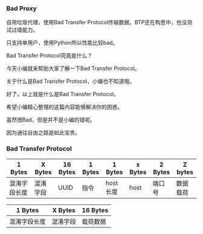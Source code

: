 ### Bad Proxy
自用垃圾代理，使用Bad Transfer Protocol传输数据，BTP还在构思中，也没测试过墙能力。

只支持单用户，使用Python所以性能比较bad。


Bad Transfer Protocol究竟是什么？

今天小编就来帮助大家了解一下Bad Transfer Protocol。

关于什么是Bad Transfer Protocol，小编也不知道哦。

好了，以上就是什么是Bad Transfer Protocol。

希望小编精心整理的这篇内容能够解决你的困惑。

虽然很Bad，但是并不是小编的错呢。

因为通往自由之路是如此宝贵。


### Bad Transfer Protocol
| 1 Bytes | X Bytes | 16 Bytes | 1 Bytes | 1 Bytes | x Bytes | 2 Bytes | Z bytes |
|---------|---------|----------|---------|---------|---------|---------|---------|
| 混淆字段长度  | 混淆字段    | UUID     | 指令      | host长度  | host    | 端口号     | 数据载荷    |

| 1 Bytes | X Bytes | 16 Bytes |
|---------|---------|----------|
| 混淆字段长度  | 混淆字段    | 载荷数据     |

